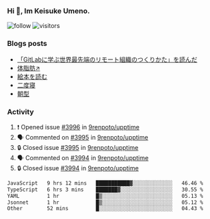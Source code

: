 ### Hi 👋, Im Keisuke Umeno.

<!--
**9renpoto/9renpoto** is a ✨ _special_ ✨ repository because its `README.md` (this file) appears on your GitHub profile.

Here are some ideas to get you started:

- 🔭 I’m currently working on ...
- 🌱 I’m currently learning ...
- 👯 I’m looking to collaborate on ...
- 🤔 I’m looking for help with ...
- 💬 Ask me about ...
- 📫 How to reach me: ...
- 😄 Pronouns: ...
- ⚡ Fun fact: ...
-->

![follow](https://img.shields.io/github/followers/9renpoto?label=Follow&style=social)
![visitors](https://komarev.com/ghpvc/?username=9renpoto&label=Profile%20views&color=0e75b6&style=flat)

### Blogs posts

<!-- BLOG-POST-LIST:START -->
- [「GitLabに学ぶ世界最先端のリモート組織のつくりかた」を読んだ](https://9renpoto.win/entry/2024/09/10/remote_organization)
- [体脂肪↗](https://9renpoto.win/entry/2024/08/12/gaining_fat)
- [絵本を読む](https://9renpoto.win/entry/2024/07/26/picture_book)
- [二度寝](https://9renpoto.win/entry/2024/07/18/going_back_to_sleep)
- [朝型](https://9renpoto.win/entry/2024/05/29/im-an-early)
<!-- BLOG-POST-LIST:END -->

### Activity

<!--START_SECTION:activity-->
1. ❗ Opened issue [#3996](https://github.com/9renpoto/upptime/issues/3996) in [9renpoto/upptime](https://github.com/9renpoto/upptime)
2. 🗣 Commented on [#3995](https://github.com/9renpoto/upptime/issues/3995#issuecomment-2443302254) in [9renpoto/upptime](https://github.com/9renpoto/upptime)
3. 🔒 Closed issue [#3995](https://github.com/9renpoto/upptime/issues/3995) in [9renpoto/upptime](https://github.com/9renpoto/upptime)
4. 🗣 Commented on [#3994](https://github.com/9renpoto/upptime/issues/3994#issuecomment-2443287314) in [9renpoto/upptime](https://github.com/9renpoto/upptime)
5. 🔒 Closed issue [#3994](https://github.com/9renpoto/upptime/issues/3994) in [9renpoto/upptime](https://github.com/9renpoto/upptime)
<!--END_SECTION:activity-->

<!--START_SECTION:waka-->

```txt
JavaScript   9 hrs 12 mins   ███████████▓░░░░░░░░░░░░░   46.46 %
TypeScript   6 hrs 3 mins    ███████▓░░░░░░░░░░░░░░░░░   30.55 %
YAML         1 hr            █▒░░░░░░░░░░░░░░░░░░░░░░░   05.13 %
Jsonnet      1 hr            █▒░░░░░░░░░░░░░░░░░░░░░░░   05.12 %
Other        52 mins         █░░░░░░░░░░░░░░░░░░░░░░░░   04.43 %
```

<!--END_SECTION:waka-->
